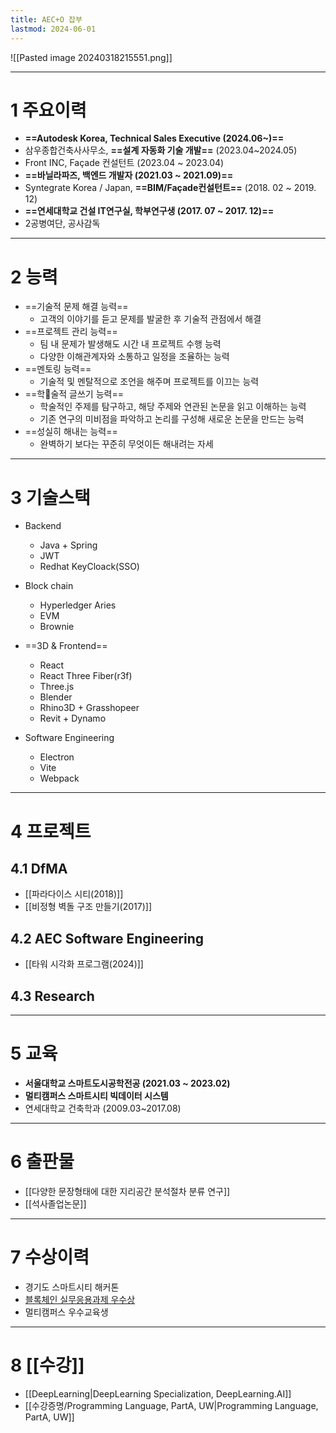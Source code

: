```yaml
---
title: AEC+O 잡부
lastmod: 2024-06-01
---
```

![[Pasted image 20240318215551.png]]

---
# 1 주요이력
- **==Autodesk Korea, Technical Sales Executive (2024.06~)==**
- 삼우종합건축사사무소, **==설계 자동화 기술 개발==** (2023.04~2024.05)
- Front INC, Façade 컨설턴트 (2023.04 ~ 2023.04)
- **==바닐라파즈, 백엔드 개발자 (2021.03 ~ 2021.09)==**
- Syntegrate Korea / Japan, **==BIM/Façade컨설턴트==** (2018. 02 ~ 2019. 12)
- **==연세대학교 건설 IT연구실, 학부연구생 (2017. 07 ~ 2017. 12)==**
- 2공병여단, 공사감독

---

# 2 능력
- ==기술적 문제 해결 능력==
	- 고객의 이야기를 듣고 문제를 발굴한 후 기술적 관점에서 해결
- ==프로젝트 관리 능력==
	- 팀 내 문제가 발생해도 시간 내 프로젝트 수행 능력
	- 다양한 이해관계자와 소통하고 일정을 조율하는 능력
- ==멘토링 능력==
	- 기술적 및 멘탈적으로 조언을 해주며 프로젝트를 이끄는 능력
- ==학술적 글쓰기 능력==
	- 학술적인  주제를 탐구하고, 해당 주제와 연관된 논문을 읽고 이해하는 능력
	- 기존 연구의 미비점을 파악하고 논리를 구성해 새로운 논문을 만드는 능력
- ==성실히 해내는 능력==
	- 완벽하기 보다는 꾸준히 무엇이든 해내려는 자세
---
# 3 기술스택
- Backend
	- Java + Spring
	- JWT
	- Redhat KeyCloack(SSO)
- Block chain
	- Hyperledger Aries
	- EVM
	- Brownie

- ==3D & Frontend==
	- React
	- React Three Fiber(r3f)
	- Three.js
	- Blender
	- Rhino3D + Grasshopeer
	- Revit + Dynamo

- Software Engineering
	- Electron
	- Vite
	- Webpack
---
# 4 프로젝트
## 4.1 DfMA
- [[파라다이스 시티(2018)]]
- [[비정형 벽돌 구조 만들기(2017)]]
## 4.2 AEC Software Engineering
- [[타워 시각화 프로그램(2024)]]

## 4.3 Research

---

# 5 교육
- **서울대학교 스마트도시공학전공 (2021.03 ~ 2023.02)**
- **멀티캠퍼스 스마트시티 빅데이터 시스템**
- 연세대학교 건축학과 (2009.03~2017.08)
---
# 6 출판물
- [[다양한 문장형태에 대한 지리공간 분석절차 분류 연구]]
- [[석사졸업논문]]
---
# 7 수상이력
- 경기도 스마트시티 해커톤
- [블록체인 실무응용과제 우수상](https://github.com/SNU-Blockchain-2021-Fall-Group-H)
- 멀티캠퍼스 우수교육생

---
# 8 [[수강]]
- [[DeepLearning|DeepLearning Specialization, DeepLearning.AI]]
- [[수강증명/Programming Language, PartA, UW|Programming Language, PartA, UW]]
